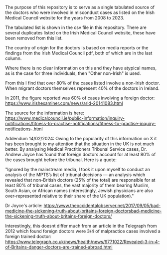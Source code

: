 The purpose of this repository is to serve as a single tabulated source of the doctors who were involved in misconduct cases as listed on the Irish Medical Council website for the years from 2008 to 2023. 

The tabulated list is shown in the csv file in this repository. There are several duplicates listed on the Irish Medical Council website, these have been removed from this list. 

The country of origin for the doctors is based on media reports or the findings from the Irish Medical Council pdf, both of which are in the last column. 

Where there is no clear information on this and they have atypical names, as is the case for three individuals, then "Other non-Irish" is used.

From this I find that over 80% of the cases listed involve a non-Irish doctor. When migrant doctors themselves represent 40% of the doctors in Ireland.

In 2011, the figure reported was 60% of cases involving a foreign doctor: https://www.irishexaminer.com/news/arid-20141083.html

The source for the information is here: https://www.medicalcouncil.ie/public-information/inquiry-notifications/fitness-to-practise-notifications/fitness-to-practise-inquiry-notifications-.html

Addendum 14/02/2024:
Owing to the popularity of this information on X it has been brought to my attention that the situation in the UK is not much better. By analysing Medical Practitioners Tribunal Service cases, Dr. Andrew Joyce has found that foreign doctors account for at least 80% of the cases brought before the tribunal. Here is a quote:

"Ignored by the mainstream media, I took it upon myself to conduct an analysis of the MPTS’s list of tribunal decisions — an analysis which revealed that non-British doctors (25% of the total) are responsible for at least 80% of tribunal cases, the vast majority of them bearing Muslim, South Asian, or African names (interestingly, Jewish physicians are also over-represented relative to their share of the UK population)."

Dr Joyce's article: https://www.theoccidentalobserver.net/2017/09/05/bad-medicine-the-sickening-truth-about-britains-foreign-doctorsbad-medicine-the-sickening-truth-about-britains-foreign-doctors/

Interestingly, this doesnt differ much from an article in the Telegraph from 2012 which found foreign doctors were 3/4 of malpractice cases involved a foreign trained doctor: https://www.telegraph.co.uk/news/health/news/9771022/Revealed-3-in-4-of-Britains-danger-doctors-are-trained-abroad.html
